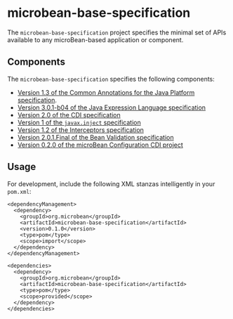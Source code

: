 # microbean-base-specification

The `microbean-base-specification` project specifies the minimal set
of APIs available to any microBean-based application or component.

## Components

The `microbean-base-specification` specifies the following components:

* [Version 1.3 of the Common Annotations for the Java Platform specification][javax-annotations-api].
* [Version 3.0.1-b04 of the Java Expression Language specification][javax-el-api]
* [Version 2.0 of the CDI specification][cdi-api]
* [Version 1 of the `javax.inject` specification][javax-inject]
* [Version 1.2 of the Interceptors specification][javax-interceptor-api]
* [Version 2.0.1.Final of the Bean Validation specification][bean-validation]
* [Version 0.2.0 of the microBean Configuration CDI project][microbean-configuration-cdi]

## Usage

For development, include the following XML stanzas intelligently in your `pom.xml`:

    <dependencyManagement>
      <dependency>
        <groupId>org.microbean</groupId>
        <artifactId>microbean-base-specification</artifactId>
        <version>0.1.0</version>
        <type>pom</type>
        <scope>import</scope>
      </dependency>
    </dependencyManagement>
    
    <dependencies>
      <dependency>
        <groupId>org.microbean</groupId>
        <artifactId>microbean-base-specification</artifactId>
        <type>pom</type>
        <scope>provided</scope>
      </dependency>
    </dependencies>

[javax-annotations-api]: https://jcp.org/en/jsr/detail?id=250
[javax-el-api]: https://jcp.org/en/jsr/detail?id=341
[cdi-api]: http://www.cdi-spec.org/download/ 
[javax-inject]: http://javax-inject.github.io/javax-inject/
[javax-interceptor-api]: https://jcp.org/en/jsr/detail?id=318
[bean-validation]: http://beanvalidation.org/2.0/
[microbean-configuration-cdi]: https://microbean.github.io/microbean-configuration-cdi/
